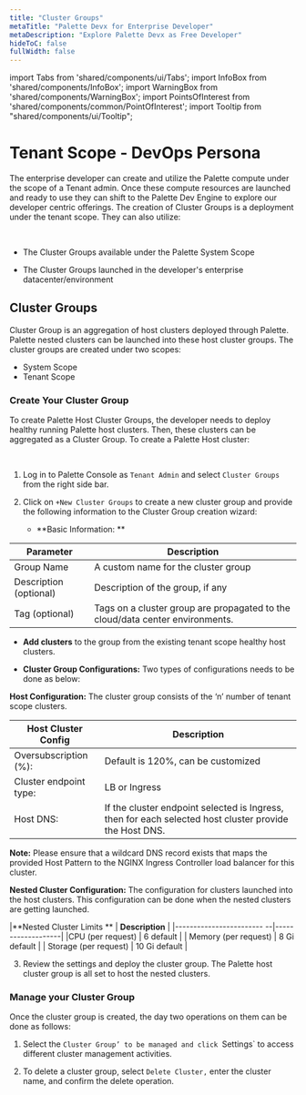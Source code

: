 ```yaml
---
title: "Cluster Groups"
metaTitle: "Palette Devx for Enterprise Developer"
metaDescription: "Explore Palette Devx as Free Developer"
hideToC: false
fullWidth: false
---
```


import Tabs from 'shared/components/ui/Tabs';
import InfoBox from 'shared/components/InfoBox';
import WarningBox from 'shared/components/WarningBox';
import PointsOfInterest from 'shared/components/common/PointOfInterest';
import Tooltip from "shared/components/ui/Tooltip";



# Tenant Scope - DevOps Persona

The enterprise developer can create and utilize the Palette compute under the scope of a Tenant admin. Once these compute resources are launched and ready to use they can shift to the Palette Dev Engine to explore our developer centric offerings. The creation of Cluster Groups is a deployment under the tenant scope. They can also utilize:

<br />

* The Cluster Groups available under the Palette System Scope


* The Cluster Groups launched in the developer's enterprise datacenter/environment

## Cluster Groups
Cluster Group is an aggregation of host clusters deployed through Palette. Palette nested clusters can be launched into these host cluster groups. The cluster groups are created under two scopes:

* System Scope
* Tenant Scope

### Create Your Cluster Group 

To create Palette Host Cluster Groups, the developer needs to deploy healthy running Palette host clusters. Then, these clusters can be aggregated as a Cluster Group. To create a Palette Host cluster:

<br />

1. Log in to Palette Console as `Tenant Admin` and select `Cluster Groups` from the right side bar.


2. Click on `+New Cluster Groups` to create a new cluster group and provide the following information to the Cluster Group creation wizard:


   * **Basic Information: **

  |         Parameter           | Description  |
  |-------------------------------|-----------------|
  |Group Name                 | A custom name for the cluster group|
  |Description (optional)   | Description of the group, if any | 
  |Tag (optional)               | Tags on a cluster group are propagated to the cloud/data center environments.|


  * **Add clusters** to the group from the existing tenant scope healthy host clusters.


  * **Cluster Group Configurations:** Two types of configurations needs to be done as below:

    
  **Host Configuration:** The cluster group consists of the ‘n’ number of tenant scope clusters. 
    
|**Host Cluster Config**        |        **Description**                    |
|--------------------------------------|-------------------------------------------|
|Oversubscription (%):                 | Default is 120%, can be customized|
|Cluster endpoint type:                | LB or Ingress|
|Host DNS:                             | If the cluster endpoint selected is Ingress, then for each selected host cluster provide the Host DNS. |


**Note:**  Please ensure that a wildcard DNS record exists that maps the provided Host Pattern to the NGINX Ingress Controller load balancer for this cluster.


   **Nested Cluster Configuration:** The configuration for clusters launched into the host clusters. This configuration can be done when the nested clusters are getting launched.

 |**Nested Cluster Limits ** | **Description**   |
 |------------------------ --|-------------------|
 |CPU (per request)          | 6 default         |
 | Memory (per request)      | 8 Gi default      |
 | Storage (per request)     |  10 Gi default    |


3. Review the settings and deploy the cluster group. The Palette host cluster group is all set to host the nested clusters.


### Manage your Cluster Group

Once the cluster group is created, the day two operations on them can be done as follows:

1. Select the `Cluster Group’ to be managed and click `Settings` to access different cluster management activities. 


2. To delete a cluster group, select `Delete Cluster,` enter the cluster name, and confirm the delete operation.


<br />